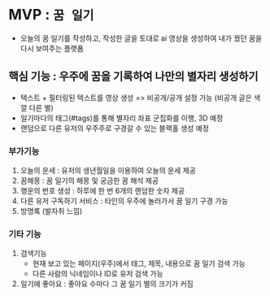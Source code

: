 # MVP : `꿈 일기`
- 오늘의 꿈 일기를 작성하고, 작성한 글을 토대로 ai 영상을 생성하여 내가 꿨던 꿈을 다시 보여주는 플랫폼

## 핵심 기능 : 우주에 꿈을 기록하여 나만의 별자리 생성하기
- 텍스트 + 필터링된 텍스트를 영상 생성 => 비공개/공개 설정 가능 (비공개 글은 색깔 다른 별)
- 일기마다의 태그(#tags)를 통해 별자리 좌표 군집화를 이행, 3D 예정
- 랜덤으로 다른 유저의 우주주로 구경갈 수 있는 블랙홀 생성 예정

### 부가기능
1. 오늘의 운세 : 유저의 생년월일을 이용하여 오늘의 운세 제공
2. 꿈해몽 : 꿈 일기의 해몽 및 궁금한 꿈 해석 제공
3. 행운의 번호 생성 : 하루에 한 번 6개의 랜덤한 숫자 제공
4. 다른 유저 구독하기 서비스 : 타인의 우주에 놀러가서 꿈 일기 구경 가능
5. 방명록 (발자취 느낌)

### 기타 기능
1. 검색기능
    - 현재 보고 있는 페이지(우주)에서 태그, 제목, 내용으로 꿈 일기 검색 가능
    - 다른 사람의 닉네임이나 ID로 유저 검색 가능
2. 일기에 좋아요 : 좋아요 수마다 그 꿈 일기 별의 크기가 커짐